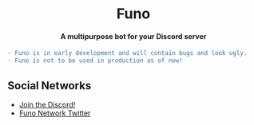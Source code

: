 <h1 align="center">Funo</h1>

<h4 align="center">A multipurpose bot for your Discord server</h4>

```diff
- Funo is in early development and will contain bugs and look ugly. 
- Funo is not to be used in production as of now!
```

## Social Networks
- [Join the Discord!](https://discord.gg/XtUnRbr)
- [Funo Network Twitter](https://twitter.com/FunoNetwork)
